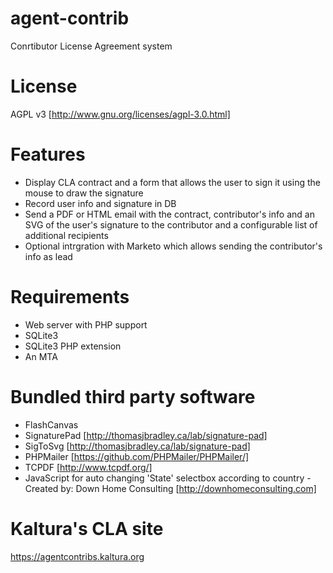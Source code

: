 agent-contrib
=============

Conrtibutor License Agreement system

License
=======
AGPL v3 [http://www.gnu.org/licenses/agpl-3.0.html]

Features
========
* Display CLA contract and a form that allows the user to sign it using the mouse to draw the signature
* Record user info and signature in DB
* Send a PDF or HTML email with the contract, contributor's info and an SVG of the user's signature to the contributor and a configurable list of additional recipients
* Optional intrgration with Marketo which allows sending the contributor's info as lead

Requirements
============
- Web server with PHP support
- SQLite3
- SQLite3 PHP extension
- An MTA


Bundled third party software
============================
* FlashCanvas
* SignaturePad [http://thomasjbradley.ca/lab/signature-pad]
* SigToSvg [http://thomasjbradley.ca/lab/signature-pad]
* PHPMailer [https://github.com/PHPMailer/PHPMailer/]
* TCPDF [http://www.tcpdf.org/]
* JavaScript for auto changing 'State' selectbox according to country - Created by: Down Home Consulting [http://downhomeconsulting.com]


Kaltura's CLA site
==================
https://agentcontribs.kaltura.org
